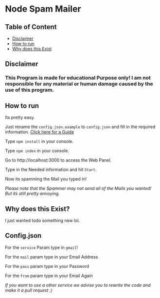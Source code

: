 # Node Spam Mailer

## Table of Content

- [Disclaimer](#disclaimer)
- [How to run](#how-to-run)
- [Why does this Exist](#why-does-this-exist)


## Disclaimer

### This Program is made for educational Purpose only! I am not responsible for any material or human damage caused by the use of this program.


## How to run

Its pretty easy.

Just rename the `config.json.example` to `config.json` and fill in the required information. [Click here for a Guide](#config.json)

Type `npm install` in your console.

Type `npm index` in your console.

Go to http://localhost:3000 to access the Web Panel.

Type in the Needed information and hit `Start`.

Now its spamming the Mail you typed in!

<i>Please note that the Spammer may not send all of the Mails you wanted! But its still pretty annoying.</i>



## Why does this Exist?

I just wanted todo something new lol.


## Config.json

For the `service` Param type in `gmail`!

For the `mail` param type in your Email Address

For the `pass` param type in your Password

For the `from` param type in your Email Again

<i>If you want to use a other service we advise you to rewrite the code and make it a pull request ;)</i>